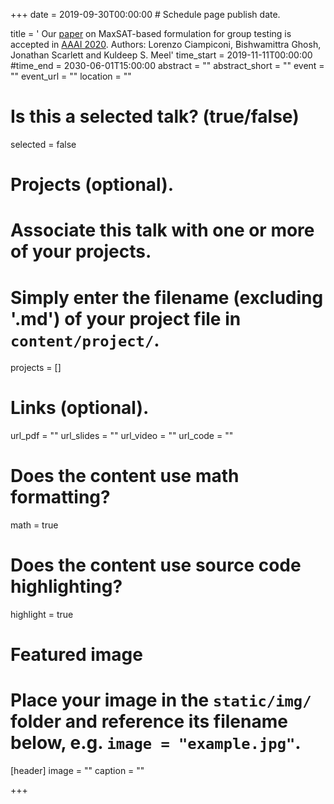 +++
date = 2019-09-30T00:00:00  # Schedule page publish date.

title = ' Our <a href="https://bishwamittra.github.io/publication/aaai_2020/AAAI-CiampiconiL.690.pdf">paper</a> on  MaxSAT-based formulation for group testing is accepted in <a href="https://aaai.org/Conferences/AAAI-20/">AAAI 2020</a>. Authors: Lorenzo Ciampiconi, Bishwamittra Ghosh, Jonathan Scarlett and Kuldeep S. Meel'
time_start = 2019-11-11T00:00:00
#time_end = 2030-06-01T15:00:00
abstract = ""
abstract_short = ""
event = ""
event_url = ""
location = ""

# Is this a selected talk? (true/false)
selected = false

# Projects (optional).
#   Associate this talk with one or more of your projects.
#   Simply enter the filename (excluding '.md') of your project file in `content/project/`.
projects = []

# Links (optional).
url_pdf = ""
url_slides = ""
url_video = ""
url_code = ""

# Does the content use math formatting?
math = true

# Does the content use source code highlighting?
highlight = true

# Featured image
# Place your image in the `static/img/` folder and reference its filename below, e.g. `image = "example.jpg"`.
[header]
image = ""
caption = ""

+++

